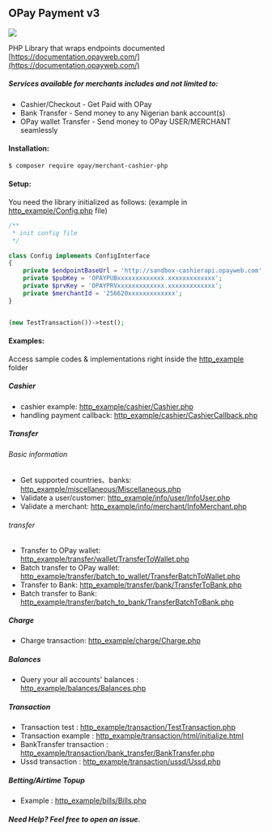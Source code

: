 ## OPay Payment v3

![](https://github.com/actions/opay-merchant-cashier-php/workflows/.github/workflows/php.yml/badge.svg)

PHP Library that wraps endpoints documented [https://documentation.opayweb.com/](https://documentation.opayweb.com/)

##### Services available for merchants includes and not limited to:
- Cashier/Checkout - Get Paid with OPay
- Bank Transfer - Send money to any Nigerian bank account(s)
- OPay wallet Transfer - Send money to OPay USER/MERCHANT seamlessly

#### Installation:
```sh
$ composer require opay/merchant-cashier-php
```

#### Setup:
You need the library initialized as follows: (example in [http_example/Config.php](http_example/Config.php) file)
```php
/**
 * init config file
 */
 
class Config implements ConfigInterface
{
    private $endpointBaseUrl = 'http://sandbox-cashierapi.opayweb.com';
    private $pubKey = 'OPAYPUBxxxxxxxxxxxxx.xxxxxxxxxxxxx';
    private $prvKey = 'OPAYPRVxxxxxxxxxxxxx.xxxxxxxxxxxxx';
    private $merchantId = '256620xxxxxxxxxxxxx';
}


(new TestTransaction())->test();
```
#### Examples:
Access sample codes & implementations right inside the [http_example](`http_example`) folder

##### Cashier
- cashier example: [http_example/cashier/Cashier.php](http_example/cashier/Cashier.php)
- handling payment callback: [http_example/cashier/CashierCallback.php](http_example/cashier/CashierCallback.php)

##### Transfer

###### Basic information
- Get supported countries、banks: [http_example/miscellaneous/Miscellaneous.php](http_example/miscellaneous/Miscellaneous.php)
- Validate a user/customer: [http_example/info/user/InfoUser.php](http_example/info/user/InfoUser.php)
- Validate a merchant: [http_example/info/merchant/InfoMerchant.php](http_example/info/merchant/InfoMerchant.php)

###### transfer
- Transfer to OPay wallet: [http_example/transfer/wallet/TransferToWallet.php](http_example/transfer/wallet/TransferToWallet.php)
- Batch transfer to OPay wallet: [http_example/transfer/batch_to_wallet/TransferBatchToWallet.php](http_example/transfer/batch_to_wallet/TransferBatchToWallet.php)
- Transfer to Bank: [http_example/transfer/bank/TransferToBank.php](http_example/transfer/bank/TransferToBank.php)
- Batch transfer to Bank: [http_example/transfer/batch_to_bank/TransferBatchToBank.php](http_example/transfer/batch_to_bank/TransferBatchToBank.php)

##### Charge
- Charge transaction: [http_example/charge/Charge.php](http_example/charge/Charge.php)

##### Balances
- Query your all accounts' balances : [http_example/balances/Balances.php](http_example/balances/Balances.php)


##### Transaction
- Transaction test : [http_example/transaction/TestTransaction.php](http_example/transaction/TestTransaction.php)
- Transaction example : [http_example/transaction/html/initialize.html](http_example/transaction/html/initialize.html)
- BankTransfer transaction : [http_example/transaction/bank_transfer/BankTransfer.php](http_example/transaction/bank_transfer/BankTransfer.php)
- Ussd transaction : [http_example/transaction/ussd/Ussd.php](http_example/transaction/ussd/Ussd.php)


##### Betting/Airtime Topup
- Example : [http_example/bills/Bills.php](http_example/bills/Bills.php)


##### Need Help? Feel free to open an issue.